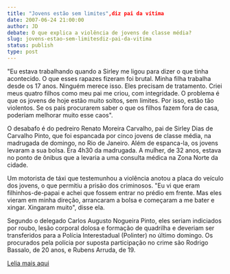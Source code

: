 ```yaml
---
title: "Jovens estão sem limites",diz pai da vítima
date: 2007-06-24 21:00:00
author: JD
debate: O que explica a violência de jovens de classe média?
slug: jovens-estao-sem-limitesdiz-pai-da-vitima
status: publish 
type: post
---
```


  
"Eu estava trabalhando quando a Sirley me ligou para dizer o que tinha acontecido. O que esses rapazes fizeram foi brutal. Minha filha trabalha desde os 17 anos. Ninguém merece isso. Eles precisam de tratamento. Criei meus quatro filhos como meu pai me criou, com integridade. O problema é que os jovens de hoje estão muito soltos, sem limites. Por isso, estão tão violentos. Se os pais procurarem saber o que os filhos fazem fora de casa, poderiam melhorar muito esse caos".  
  
O desabafo é do pedreiro Renato Moreira Carvalho, pai de Sirley Dias de Carvalho Pinto, que foi espancada por cinco jovens de classe média, na madrugada de domingo, no Rio de Janeiro. Além de espanca-la, os jovens levaram a sua bolsa. Era 4h30 da madrugada. A mulher, de 32 anos, estava no ponto de ônibus que a levaria a uma consulta médica na Zona Norte da cidade.  
  
Um motorista de táxi que testemunhou a violência anotou a placa do veículo dos jovens, o que permitiu a prisão dos criminosos. "Eu vi que eram filhinhos-de-papai e achei que fossem entrar no prédio em frente. Mas eles vieram em minha direção, arrancaram a bolsa e começaram a me bater e xingar. Xingaram muito", disse ela.  
  
Segundo o delegado Carlos Augusto Nogueira Pinto, eles seriam indiciados por roubo, lesão corporal dolosa e formação de quadrilha e deveriam ser transferidos para a Polícia Interestadual (Polinter) no último domingo. Os procurados pela polícia por suposta participação no crime são Rodrigo Bassalo, de 20 anos, e Rubens Arruda, de 19.  
  
[Lelia mais aqui](http://ultimosegundo.ig.com.br/brasil/2007/06/25/pais_de_jovens_foragidos_que_espancaram_empregada_no_rio_prometem_entrega_los_839711.html)
